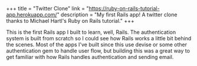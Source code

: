 +++
title = "Twitter Clone"
link = "https://ruby-on-rails-tutorial-app.herokuapp.com/"
description = "My first Rails app! A twitter clone thanks to Michael Hartl's Ruby on Rails tutorial."
+++

This is the first Rails app I built to learn, well, Rails. The authentication system is built from scratch so I could see how Rails works a little bit behind the scenes. Most of the apps I've built since this use devise or some other authentication gem to handle user flow, but building this was a great way to get familiar with how Rails handles authentication and sending email.

